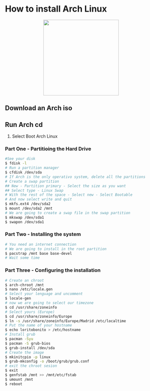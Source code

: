# How to install Arch Linux

<p align="center">
  <img src="https://www.linuxadictos.com/wp-content/uploads/arch-linux-logo.jpg" width="250">
</p>

## Download an Arch iso

## Run Arch cd
1. Select Boot Arch Linux

### Part One - Partitioing the Hard Drive
```sh
#See your disk
$ fdisk -l 
# Run a partition manager
$ cfdisk /dev/sda
# If Arch is the only operativo system, delete all the partitions
# Create a swap partition
## New - Partition primary - Select the size as you want
## Select type - Linux Swap
# With the rest of the space - Select new - Select Bootable
# And now select write and quit
$ mkfs.ext4 /dev/sda2
$ mount /dev/sda2 /mnt
# We are going to create a swap file in the swap partition
$ mkswap /dev/sda1
$ swapon /dev/sda1
```

### Part Two - Installing the system
```sh
# You need an internet connection
# We are going to install in the root partition
$ pacstrap /mnt base base-devel
# Wait some time
```

### Part Three - Configuring the installation
```sh
# Create an chroot
$ arch-chroot /mnt
$ nano /etc/locale.gen
# Select your lenguage and uncomment
$ locale-gen
# now we are going to select our timezone
$ cd /usr/share/zoneinfo
# Select yours (Europe)
$ cd /usr/share/zoneinfo/Europe
$ ln -s /usr/share/zoneinfo/Europe/Madrid /etc/localtime
# Put the name of your hostname
$ echo loritobonito > /etc/hostname
# Install grub
$ pacman -Syu
$ pacman -S grub-bios
$ grub-install /dev/sda
# Create the image
$ mkinitcpio -p linux
$ grub-mkconfig -o /boot/grub/grub.conf
# exit the chroot sesion
$ exit
$ genfstab /mnt >> /mnt/etc/fstab
$ umount /mnt 
$ reboot
```
